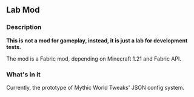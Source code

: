 Lab Mod
---
### Description
**This is not a mod for gameplay, instead, it is just a lab for development tests.**  

The mod is a Fabric mod, depending on Minecraft 1.21 and Fabric API.
### What's in it
Currently, the prototype of Mythic World Tweaks' JSON config system.